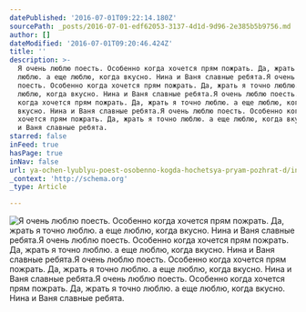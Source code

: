 ```yaml
---
datePublished: '2016-07-01T09:22:14.180Z'
sourcePath: _posts/2016-07-01-edf62053-3137-4d1d-9d96-2e385b5b9756.md
author: []
dateModified: '2016-07-01T09:20:46.424Z'
title: ''
description: >-
  Я очень люблю поесть. Особенно когда хочется прям пожрать. Да, жрать я точно
  люблю. а еще люблю, когда вкусно. Нина и Ваня славные ребята.Я очень люблю
  поесть. Особенно когда хочется прям пожрать. Да, жрать я точно люблю. а еще
  люблю, когда вкусно. Нина и Ваня славные ребята.Я очень люблю поесть. Особенно
  когда хочется прям пожрать. Да, жрать я точно люблю. а еще люблю, когда
  вкусно. Нина и Ваня славные ребята.Я очень люблю поесть. Особенно когда
  хочется прям пожрать. Да, жрать я точно люблю. а еще люблю, когда вкусно. Нина
  и Ваня славные ребята.
starred: false
inFeed: true
hasPage: true
inNav: false
url: ya-ochen-lyublyu-poest-osobenno-kogda-hochetsya-pryam-pozhrat-d/index.html
_context: 'http://schema.org'
_type: Article

---
```

![Я очень люблю поесть. Особенно когда хочется прям пожрать. Да, жрать я точно люблю. а еще люблю, когда вкусно. Нина и Ваня славные ребята.Я очень люблю поесть. Особенно когда хочется прям пожрать. Да, жрать я точно люблю. а еще люблю, когда вкусно. Нина и Ваня славные ребята.Я очень люблю поесть. Особенно когда хочется прям пожрать. Да, жрать я точно люблю. а еще люблю, когда вкусно. Нина и Ваня славные ребята.Я очень люблю поесть. Особенно когда хочется прям пожрать. Да, жрать я точно люблю. а еще люблю, когда вкусно. Нина и Ваня славные ребята.](https://the-grid-user-content.s3-us-west-2.amazonaws.com/8fa711be-955e-4ab4-aeaf-c5b6abcd2028.jpg)